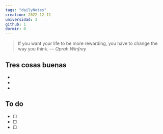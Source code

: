 ```yaml
---
tags: "dailyNotes"
creation: 2022-12-11
universidad: 3
github: 1
dormir: 0
---
```


> If you want your life to be more rewarding, you have to change the way you think.
> — <cite>Oprah Winfrey</cite>

## Tres cosas buenas 
- 
- 
- 

## To do
- [ ] 
- [ ] 
- [ ] 
